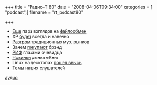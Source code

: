 +++
title = "Радио–Т 80"
date = "2008-04-06T09:34:00"
categories = [ "podcast",]
filename = "rt_podcast80"

+++

- [Еще](http://net.compulenta.ru/353522/) пара взглядов на [файлообмен](http://net.compulenta.ru/353552/)
- XP [будет](http://soft.compulenta.ru/353437/) всегда и навечно
- [Разгром](http://net.compulenta.ru/353373/) традиционных муз. рынков
- Зачем [покупают](http://business.compulenta.ru/353190/) брэнд
- [РИФ](http://2008.rif.ru/) глазами очевидца
- [Новинки](http://www.3dnews.ru/mobile/lbook_ereader_v3/) рынка eКниг
- Linux на десктопах [пошел ввысь](http://www.linux.org.ru/view-message.jsp?msgid=2635143)
- [Темы](http://radio-t.com/temi_dlja_vipuskov/temyi-dlya-80/) наших слушателей

[аудио](http://cdn.radio-t.com/rt_podcast80.mp3)
<audio src="http://cdn.radio-t.com/rt_podcast80.mp3" preload="none"></audio>